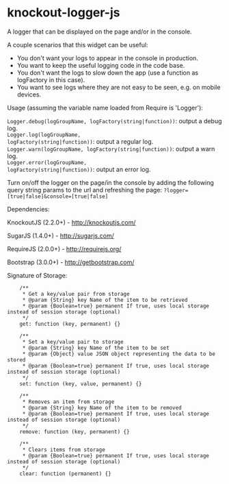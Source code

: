 knockout-logger-js
==================

A logger that can be displayed on the page and/or in the console.

A couple scenarios that this widget can be useful:
<ul>
   <li>You don't want your logs to appear in the console in production.</li> 
   <li>You want to keep the useful logging code in the code base.</li>
   <li>You don't want the logs to slow down the app (use a function as logFactory in this case).</li>
   <li>You want to see logs where they are not easy to be seen, e.g. on mobile devices.</li>
</ul>

Usage (assuming the variable name loaded from Require is 'Logger'):

<code>Logger.debug(logGroupName, logFactory(string|function))</code>: output a debug log.<br />
<code>Logger.log(logGroupName, logFactory(string|function))</code>: output a regular log.<br />
<code>Logger.warn(logGroupName, logFactory(string|function))</code>: output a warn log.<br />
<code>Logger.error(logGroupName, logFactory(string|function))</code>: output an error log.<br />

Turn on/off the logger on the page/in the console by adding the following query string params to the url and refreshing the page:
<code>?logger=[true|false]&console=[true|false]</code>


Dependencies:

KnockoutJS (2.2.0+) - http://knockoutjs.com/

SugarJS (1.4.0+) - http://sugarjs.com/

RequireJS (2.0.0+) - http://requirejs.org/

Bootstrap (3.0.0+) - http://getbootstrap.com/

Signature of Storage:

        /**
         * Get a key/value pair from storage
         * @param {String} key Name of the item to be retrieved
         * @param {Boolean=true} permanent If true, uses local storage instead of session storage (optional)
         */
        get: function (key, permanent) {}
        
        /**
         * Set a key/value pair to storage
         * @param {String} key Name of the item to be set
         * @param {Object} value JSON object representing the data to be stored
         * @param {Boolean=true} permanent If true, uses local storage instead of session storage (optional)
         */
        set: function (key, value, permanent) {}
        
        /**
         * Removes an item from storage
         * @param {String} key Name of the item to be removed
         * @param {Boolean=true} permanent If true, uses local storage instead of session storage (optional)
         */
        remove: function (key, permanent) {}
        
        /**
         * Clears items from storage
         * @param {Boolean=true} permanent If true, uses local storage instead of session storage (optional)
         */
        clear: function (permanent) {}
